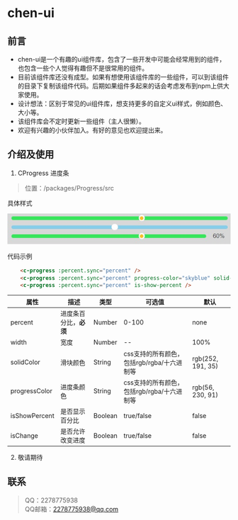 # chen-ui

## 前言

* chen-ui是一个有趣的ui组件库，包含了一些开发中可能会经常用到的组件，也包含一些个人觉得有趣但不是很常用的组件。
* 目前该组件库还没有成型。如果有想使用该组件库的一些组件，可以到该组件的目录下复制该组件代码。后期如果组件多起来的话会考虑发布到npm上供大家使用。
* 设计想法：区别于常见的ui组件库，想支持更多的自定义ui样式，例如颜色、大小等。
* 该组件库会不定时更新一些组件（主人很懒）。
* 欢迎有兴趣的小伙伴加入。有好的意见也欢迎提出来。

## 介绍及使用

1. CProgress 进度条

> 位置：/packages/Progress/src

具体样式

<center>
    <img src="./readmephotos/cprogress.jpg">
</center>

代码示例

```html
    <c-progress :percent.sync="percent" />
    <c-progress :percent.sync="percent" progress-color="skyblue" solid-color="white" />
    <c-progress :percent.sync="percent" is-show-percent />
```

|属性|描述|类型|可选值|默认|
|----|----|----|----|----|
|percent|进度条百分比，**必须**|Number|0-100|none|
|width|宽度|Number|--|100%|
|solidColor|滑块颜色|String|css支持的所有颜色，包括rgb/rgba/十六进制等|rgb(252, 191, 35)|
|progressColor|进度条颜色|String|css支持的所有颜色，包括rgb/rgba/十六进制等|rgb(56, 230, 91)|
|isShowPercent|是否显示百分比|Boolean|true/false|false|
|isChange|是否允许改变进度|Boolean|true/false|false|

2. 敬请期待

## 联系

> QQ：2278775938  
> QQ邮箱：2278775938@qq.com
